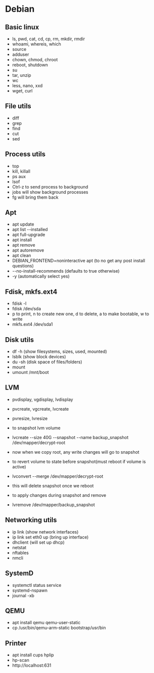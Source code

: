 # Debian

## Basic linux
* ls, pwd, cat, cd, cp, rm, mkdir, rmdir
* whoami, whereis, which
* source
* adduser
* chown, chmod, chroot
* reboot, shutdown
* su
* tar, unzip
* wc
* less, nano, xxd
* wget, curl

## File utils
* diff
* grep
* find
* cut
* sed

## Process utils
* top
* kill, killall
* ps aux
* lsof
* Ctrl-z to send process to background
* jobs will show background processes
* fg will bring them back

## Apt
* apt update
* apt list --installed
* apt full-upgrade
* apt install
* apt remove
* apt autoremove
* apt clean
* DEBIAN_FRONTEND=noninteractive apt (to no get any post install questions)
* --no-install-recommends (defaults to true otherwise)
* -y (automatically select yes)

## Fdisk, mkfs.ext4
* fdisk -l
* fdisk /dev/sda
* p to print, n to create new one, d to delete, a to make bootable, w to write
* mkfs.ext4 /dev/sda1

## Disk utils
* df -h (show filesystems, sizes, used, mounted)
* lsblk (show block devices)
* du -sh (disk space of files/folders)
* mount
* umount /mnt/boot

## LVM
* pvdisplay, vgdisplay, lvdisplay
* pvcreate, vgcreate, lvcreate
* pvresize, lvresize
* to snapshot lvm volume
* lvcreate --size 40G --snapshot --name backup_snapshot /dev/mapper/decrypt-root
* now when we copy root, any write changes will go to snapshot

* to revert volume to state before snapshot(must reboot if volume is active)
* lvconvert --merge /dev/mapper/decrypt-root
* this will delete snapshot once we reboot

* to apply changes during snapshot and remove
* lvremove /dev/mapper/backup_snapshot

## Networking utils
* ip link (show network interfaces)
* ip link set eth0 up (bring up interface)
* dhclient (will set up dhcp)
* netstat
* nftables
* nmcli

## SystemD
* systemctl status service
* systemd-nspawn
* journal -xb

## QEMU
* apt install qemu qemu-user-static
* cp /usr/bin/qemu-arm-static bootstrap/usr/bin

## Printer
* apt install cups hplip 
* hp-scan
* http://localhost:631

